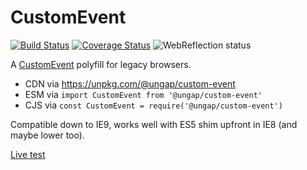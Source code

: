 # CustomEvent

[![Build Status](https://travis-ci.com/ungap/custom-event.svg?branch=master)](https://travis-ci.com/ungap/custom-event) [![Coverage Status](https://coveralls.io/repos/github/ungap/custom-event/badge.svg?branch=master)](https://coveralls.io/github/ungap/custom-event?branch=master) ![WebReflection status](https://offline.report/status/webreflection.svg)

A [CustomEvent](https://developer.mozilla.org/en-US/docs/Web/API/CustomEvent) polyfill for legacy browsers.

  * CDN via https://unpkg.com/@ungap/custom-event
  * ESM via `import CustomEvent from '@ungap/custom-event'`
  * CJS via `const CustomEvent = require('@ungap/custom-event')`

Compatible down to IE9, works well with ES5 shim upfront in IE8 (and maybe lower too).

[Live test](https://ungap.github.io/custom-event/test/)
